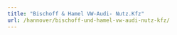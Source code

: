 ```yaml
---
title: "Bischoff & Hamel VW-Audi- Nutz.Kfz"
url: /hannover/bischoff-und-hamel-vw-audi-nutz-kfz/
---
```

